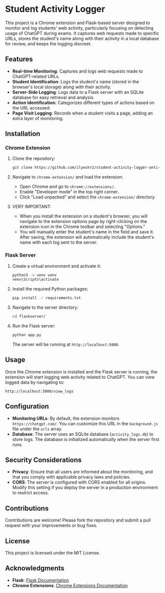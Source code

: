 # Student Activity Logger

This project is a Chrome extension and Flask-based server designed to monitor and log students' web activity, particularly focusing on detecting usage of ChatGPT during exams. It captures web requests made to specific URLs, stores the student's name along with their activity in a local database for review, and keeps the logging discreet.

## Features
- **Real-time Monitoring**: Captures and logs web requests made to ChatGPT-related URLs.
- **Student Identification**: Logs the student's name (stored in the browser's local storage) along with their activity.
- **Server-Side Logging**: Logs data to a Flask server with an SQLite database for easy retrieval and analysis.
- **Action Identification**: Categorizes different types of actions based on the URL accessed.
- **Page Visit Logging**: Records when a student visits a page, adding an extra layer of monitoring.

## Installation

### Chrome Extension
1. Clone the repository:
    ```bash
    git clone https://github.com/ilyeshr2/student-activity-logger-anti-chatGPT-cheating.git
    ```
2. Navigate to `chrome-extension/` and load the extension:
    - Open Chrome and go to `chrome://extensions/`.
    - Enable "Developer mode" in the top right corner.
    - Click "Load unpacked" and select the `chrome-extension/` directory.

3. VERY IMPORTANT:
    - When you install the extension on a student's browser, 
    you will navigate to the extension options page by right-clicking on the extension icon in the Chrome toolbar and selecting "Options."
    - You will manually enter the student's name in the field and save it. After saving, the extension will automatically include the student's name with each log sent to the server.

### Flask Server
1. Create a virtual environment and activate it:
    ```bash
    python3 -m venv venv
    venv\Scripts\activate
    ```
2. Install the required Python packages:
    ```bash
    pip install -r requirements.txt
    ```
3. Navigate to the server directory:
    ```bash
    cd flaskserver/
    ```
4. Run the Flask server:
    ```bash
    python app.py
    ```
    The server will be running at `http://localhost:5000`.

## Usage
Once the Chrome extension is installed and the Flask server is running, the extension will start logging web activity related to ChatGPT. You can view logged data by navigating to:

`http://localhost:5000/view_logs`

## Configuration
- **Monitoring URLs**: By default, the extension monitors `https://chatgpt.com/`. You can customize this URL in the `background.js` file under the `urls` array.
- **Database**: The server uses an SQLite database (`activity_logs.db`) to store logs. The database is initialized automatically when the server first runs.

## Security Considerations
- **Privacy**: Ensure that all users are informed about the monitoring, and that you comply with applicable privacy laws and policies.
- **CORS**: The server is configured with CORS enabled for all origins. Modify this setting if you deploy the server in a production environment to restrict access.

## Contributions
Contributions are welcome! Please fork the repository and submit a pull request with your improvements or bug fixes.

## License
This project is licensed under the MIT License.

## Acknowledgments
- **Flask**: [Flask Documentation](https://flask.palletsprojects.com/)
- **Chrome Extensions**: [Chrome Extensions Documentation](https://developer.chrome.com/docs/extensions/)
